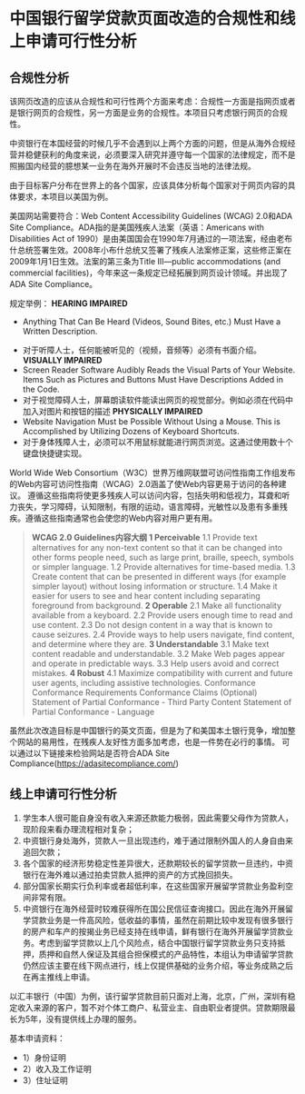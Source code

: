 # 中国银行留学贷款页面改造的合规性和线上申请可行性分析
## 合规性分析
该网页改造的应该从合规性和可行性两个方面来考虑：合规性一方面是指网页或者是银行网页的合规性，另一方面是业务的合规性。本项目只考虑银行网页的合规性。

中资银行在本国经营的时候几乎不会遇到以上两个方面的问题，但是从海外合规经营并稳健获利的角度来说，必须要深入研究并遵守每一个国家的法律规定，而不是照搬国内经营的臆想某一业务在海外开展时不会违反当地的法律法规。

由于目标客户分布在世界上的各个国家，应该具体分析每个国家对于网页内容的具体要求，本项目以美国为例。

美国网站需要符合：Web Content Accessibility Guidelines (WCAG) 2.0和ADA Site Compliance。ADA指的是美国残疾人法案（英语：Americans with Disabilities Act of 1990）是由美国国会在1990年7月通过的一项法案，经由老布什总统签署生效。2008年小布什总统又签署了残疾人法案修正案，这些修正案在2009年1月1日生效。法案的第三条为Title III—public accommodations (and commercial facilities)，今年来这一条规定已经拓展到网页设计领域。并出现了ADA Site Compliance。

规定举例：
__HEARING IMPAIRED__
* Anything That Can Be Heard (Videos, Sound Bites, etc.) Must Have a Written Description.
- 对于听障人士，任何能被听见的（视频，音频等）必须有书面介绍。
**VISUALLY IMPAIRED**
- Screen Reader Software Audibly Reads the Visual Parts of Your Website. Items Such as Pictures and Buttons Must Have Descriptions Added in the Code.
- 对于视觉障碍人士，屏幕朗读软件能读出网页的视觉部分。例如必须在代码中加入对图片和按钮的描述
**PHYSICALLY IMPAIRED**
- Website Navigation Must be Possible Without Using a Mouse. This is Accomplished by Utilizing Dozens of Keyboard Shortcuts.
- 对于身体残障人士，必须可以不用鼠标就能进行网页浏览。这通过使用数十个键盘快捷键实现。

World Wide Web Consortium（W3C）世界万维网联盟可访问性指南工作组发布的Web内容可访问性指南（WCAG）2.0涵盖了使Web内容更易于访问的各种建议。 遵循这些指南将使更多残疾人可以访问内容，包括失明和低视力，耳聋和听力丧失，学习障碍，认知限制，有限的运动，语言障碍，光敏性以及患有多重残疾。遵循这些指南通常也会使您的Web内容对用户更有用。

>**WCAG 2.0 Guidelines内容大纲**
__1 Perceivable__
1.1 Provide text alternatives for any non-text content so that it can be changed into other forms people need, such as large print, braille, speech, symbols or simpler language.
1.2 Provide alternatives for time-based media.
1.3 Create content that can be presented in different ways (for example simpler layout) without losing information or structure.
1.4 Make it easier for users to see and hear content including separating foreground from background.
__2 Operable__
2.1 Make all functionality available from a keyboard.
2.2 Provide users enough time to read and use content.
2.3 Do not design content in a way that is known to cause seizures.
2.4 Provide ways to help users navigate, find content, and determine where they are.
__3 Understandable__
3.1 Make text content readable and understandable.
3.2 Make Web pages appear and operate in predictable ways.
3.3 Help users avoid and correct mistakes.
__4 Robust__
4.1 Maximize compatibility with current and future user agents, including assistive technologies.
Conformance
Conformance Requirements
Conformance Claims (Optional)
Statement of Partial Conformance - Third Party Content
Statement of Partial Conformance - Language


虽然此次改造目标是中国银行的英文页面，但是为了和美国本土银行竞争，增加整个网站的易用性，在残疾人友好性方面多加考虑，也是一件势在必行的事情。
可以通过以下链接来检验网站是否符合ADA Site Compliance(https://adasitecompliance.com/)

## 线上申请可行性分析
1. 学生本人很可能自身没有收入来源还款能力极弱，因此需要父母作为贷款人，现阶段来看办理流程相对复杂；
2. 中资银行身处海外，贷款人一旦出现违约，难于通过限制外国人的人身自由来追回欠款；
3. 各个国家的经济形势稳定性差异很大，还款期较长的留学贷款一旦违约，中资银行在海外难以通过拍卖贷款人抵押的资产的方式挽回损失。
4. 部分国家长期实行负利率或者超低利率，在这些国家开展留学贷款业务盈利空间非常有限。
5. 中资银行在海外经营时较难获得所在国公民信征查询接口。因此在海外开展留学贷款业务是一件高风险，低收益的事情，虽然在前期比较中发现有很多银行的房产和车产的按揭业务已经支持在线申请，鲜有银行在海外开展留学贷款业务。考虑到留学贷款以上几个风险点，结合中国银行留学贷款业务只支持抵押，质押和自然人保证及其组合担保模式的产品特性，本组认为申请留学贷款仍然应该主要在线下网点进行，线上仅提供基础的业务介绍，等业务成熟之后在再主推线上申请。

以汇丰银行（中国）为例，该行留学贷款目前只面对上海，北京，广州，深圳有稳定收入来源的客户，暂不对个体工商户、私营业主、自由职业者提供。贷款期限最长为5年，没有提供线上办理的服务。

基本申请资料：
* 1）身份证明 
* 2）收入及工作证明 
* 3）住址证明



